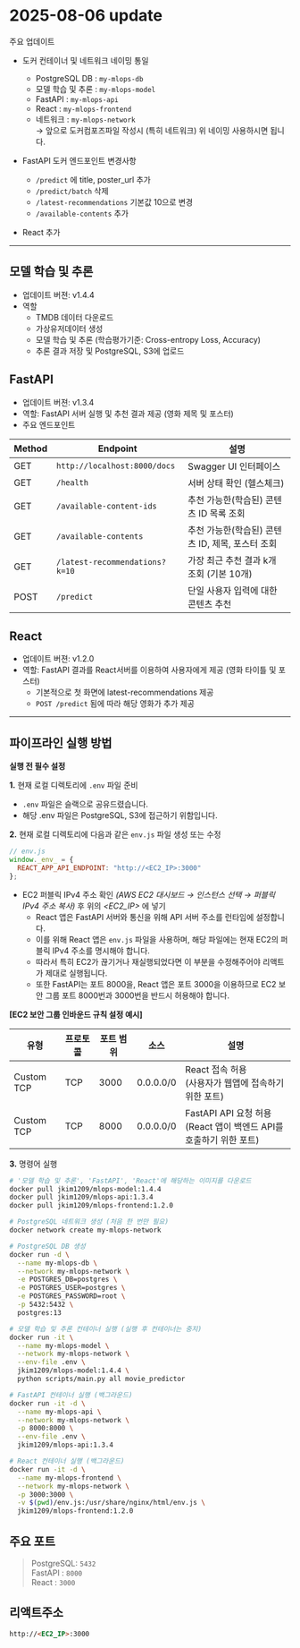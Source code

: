 # 2025-08-06 update 

주요 업데이트
* 도커 컨테이너 및 네트워크 네이밍 통일
  - PostgreSQL DB   :   `my-mlops-db`   
  - 모델 학습 및 추론 :   `my-mlops-model`     
  - FastAPI         :   `my-mlops-api`    
  - React           :   `my-mlops-frontend`   
  - 네트워크         :   `my-mlops-network`   
  → 앞으로 도커컴포즈파일 작성시 (특히 네트워크) 위 네이밍 사용하시면 됩니다.

* FastAPI 도커 엔드포인트 변경사항
  - `/predict` 에 title, poster_url 추가    
  - `/predict/batch` 삭제   
  - `/latest-recommendations` 기본값 10으로 변경    
  - `/available-contents` 추가    

* React 추가

---

## 모델 학습 및 추론
* 업데이트 버젼: v1.4.4
* 역할
  - TMDB 데이터 다운로드      
  - 가상유저데이터 생성       
  - 모델 학습 및 추론 (학습평가기준: Cross-entropy Loss, Accuracy)    
  - 추론 결과 저장 및 PostgreSQL, S3에 업로드     


## FastAPI 
* 업데이트 버젼: v1.3.4
* 역할: FastAPI 서버 실행 및 추천 결과 제공 (영화 제목 및 포스터)
* 주요 엔드포인트

| Method | Endpoint                       | 설명                                             |
| ------ | ------------------------------ | ------------------------------------------------ |
| GET    | `http://localhost:8000/docs`   | Swagger UI 인터페이스                            |
| GET    | `/health`                      | 서버 상태 확인 (헬스체크)                        |
| GET    | `/available-content-ids`       | 추천 가능한(학습된) 콘텐츠 ID 목록 조회          |
| GET    | `/available-contents`          | 추천 가능한(학습된) 콘텐츠 ID, 제목, 포스터 조회 |
| GET    | `/latest-recommendations?k=10` | 가장 최근 추천 결과 k개 조회 (기본 10개)         |
| POST   | `/predict`                     | 단일 사용자 입력에 대한 콘텐츠 추천              |


## React
* 업데이트 버젼: v1.2.0
* 역할: FastAPI 결과를 React서버를 이용하여 사용자에게 제공 (영화 타이틀 및 포스터)
  - 기본적으로 첫 화면에 latest-recommendations 제공    
  - `POST /predict` 됨에 따라 해당 영화가 추가 제공

---




## 파이프라인 실행 방법
     
**실행 전 필수 설정**         

**1.** 현재 로컬 디렉토리에 `.env` 파일 준비  
- `.env` 파일은 슬랙으로 공유드렸습니다.
- 해당 .env 파일은 PostgreSQL, S3에 접근하기 위함입니다.  

**2.** 현재 로컬 디렉토리에 다음과 같은 `env.js` 파일 생성 또는 수정  
```js
// env.js
window._env_ = {
  REACT_APP_API_ENDPOINT: "http://<EC2_IP>:3000"
};
```
- EC2 퍼블릭 IPv4 주소 확인 *(AWS EC2 대시보드 → 인스턴스 선택 → 퍼블릭 IPv4 주소 복사)* 후 위의 *<EC2_IP>* 에 넣기
   - React 앱은 FastAPI 서버와 통신을 위해 API 서버 주소를 런타임에 설정합니다.  
  - 이를 위해 React 앱은 `env.js` 파일을 사용하며, 해당 파일에는 현재 EC2의 퍼블릭 IPv4 주소를 명시해야 합니다.   
  - 따라서 특히 EC2가 끊기거나 재실행되었다면 이 부분을 수정해주어야 리액트가 제대로 실행됩니다.
  - 또한 FastAPI는 포트 8000을, React 앱은 포트 3000을 이용하므로 EC2 보안 그룹 포트 8000번과 3000번을 반드시 허용해야 합니다.  

**[EC2 보안 그룹 인바운드 규칙 설정 예시]**

| 유형       | 프로토콜 | 포트 범위 | 소스      | 설명                                                                    |
| ---------- | -------- | --------- | --------- | ----------------------------------------------------------------------- |
| Custom TCP | TCP      | 3000      | 0.0.0.0/0 | React 접속 허용 <br> (사용자가 웹앱에 접속하기 위한 포트)               |
| Custom TCP | TCP      | 8000      | 0.0.0.0/0 | FastAPI API 요청 허용 <br> (React 앱이 백엔드 API를 호출하기 위한 포트) |



**3.** 명령어 실행
```bash
# '모델 학습 및 추론', 'FastAPI', 'React'에 해당하는 이미지를 다운로드
docker pull jkim1209/mlops-model:1.4.4
docker pull jkim1209/mlops-api:1.3.4
docker pull jkim1209/mlops-frontend:1.2.0

# PostgreSQL 네트워크 생성 (처음 한 번만 필요)
docker network create my-mlops-network

# PostgreSQL DB 생성
docker run -d \
  --name my-mlops-db \
  --network my-mlops-network \
  -e POSTGRES_DB=postgres \
  -e POSTGRES_USER=postgres \
  -e POSTGRES_PASSWORD=root \
  -p 5432:5432 \
  postgres:13

# 모델 학습 및 추론 컨테이너 실행 (실행 후 컨테이너는 중지)
docker run -it \
  --name my-mlops-model \
  --network my-mlops-network \
  --env-file .env \
  jkim1209/mlops-model:1.4.4 \
  python scripts/main.py all movie_predictor

# FastAPI 컨테이너 실행 (백그라운드)
docker run -it -d \
  --name my-mlops-api \
  --network my-mlops-network \
  -p 8000:8000 \
  --env-file .env \
  jkim1209/mlops-api:1.3.4

# React 컨테이너 실행 (백그라운드)
docker run -it -d \
  --name my-mlops-frontend \
  --network my-mlops-network \
  -p 3000:3000 \
  -v $(pwd)/env.js:/usr/share/nginx/html/env.js \
  jkim1209/mlops-frontend:1.2.0
```

## 주요 포트
> PostgreSQL: `5432`    
> FastAPI : `8000`  
> React : `3000` 


## 리액트주소
```html
http://<EC2_IP>:3000
```